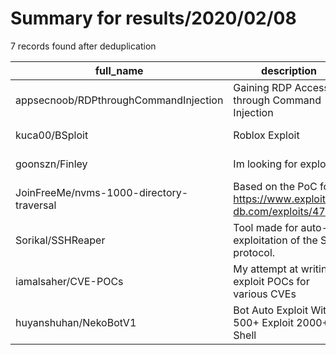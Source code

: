 
# Summary for results/2020/02/08
    
7 records found after deduplication

| full_name | description | html_url | matched_list | matched_count | pushed_at | size | stargazers_count | language | forks_count |
|------------------------------------------|----------------------------------------------------------------|-------------------------------------------------------------|------------------------|-----------------|---------------------------|--------|--------------------|------------|---------------|
| appsecnoob/RDPthroughCommandInjection | Gaining RDP Access through Command Injection | https://github.com/appsecnoob/RDPthroughCommandInjection | ['command injection'] | 1 | 2020-02-08 10:58:51+00:00 | 0 | 0 | nan | 0 |
| kuca00/BSploit | Roblox Exploit | https://github.com/kuca00/BSploit | ['exploit'] | 1 | 2020-02-08 14:12:34+00:00 | 2831 | 0 | C# | 0 |
| goonszn/Finley | Im looking for exploits | https://github.com/goonszn/Finley | ['exploit'] | 1 | 2020-02-08 16:02:01+00:00 | 0 | 0 | | 0 |
| JoinFreeMe/nvms-1000-directory-traversal | Based on the PoC for https://www.exploit-db.com/exploits/47774 | https://github.com/JoinFreeMe/nvms-1000-directory-traversal | ['exploit'] | 1 | 2020-02-08 21:35:17+00:00 | 73 | 0 | Python | 0 |
| Sorikal/SSHReaper | Tool made for auto-exploitation of the SSH protocol. | https://github.com/Sorikal/SSHReaper | ['exploit'] | 1 | 2020-02-08 18:29:09+00:00 | 1 | 0 | Python | 0 |
| iamalsaher/CVE-POCs | My attempt at writing exploit POCs for various CVEs | https://github.com/iamalsaher/CVE-POCs | ['cve poc', 'exploit'] | 2 | 2020-02-08 20:56:42+00:00 | 1 | 17 | Python | 2 |
| huyanshuhan/NekoBotV1 | Bot Auto Exploit With 500+ Exploit 2000+ Shell | https://github.com/huyanshuhan/NekoBotV1 | ['exploit'] | 1 | 2020-02-08 09:51:41+00:00 | 705 | 0 | | 0 |

